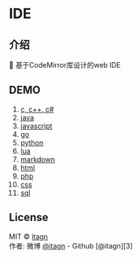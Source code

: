 # IDE

## 介绍  
:penguin: 基于CodeMirror库设计的web IDE  
## DEMO  

1. [c, c++, c#](https://itagn.github.io/IDE/demo/c)
1. [java](https://itagn.github.io/IDE/demo/java)
1. [javascript](https://itagn.github.io/IDE/demo/javascript)
1. [go](https://itagn.github.io/IDE/demo/go)
1. [python](https://itagn.github.io/IDE/demo/python)
1. [lua](https://itagn.github.io/IDE/demo/lua)
1. [markdown](https://itagn.github.io/IDE/demo/markdown)
1. [html](https://itagn.github.io/IDE/demo/htmlMixed)
1. [php](https://itagn.github.io/IDE/demo/php)
1. [css](https://itagn.github.io/IDE/demo/css)
1. [sql](https://itagn.github.io/IDE/demo/sql)

## License
MIT © [itagn][1]  
作者: 微博 [@itagn][2] - Github [@itagn][3] 

[1]: https://weibo.com/p/1005053782707172
[2]: https://github.com/itagn